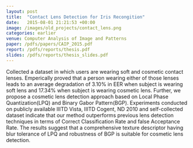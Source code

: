 ```yaml
---
layout: post
title:  "Contact Lens Detection for Iris Recongition"
date:   2015-08-01 21:21:53 +00:00
image: /images/old_projects/contact_lens.png
categories: earlier
venue: Computer Analysis of Image and Patterns
paper: /pdfs/papers/CAIP_2015.pdf
report: /pdfs/reports/thesis.pdf
slides: /pdfs/reports/thesis_slides.pdf
---
```

Collected a dataset in which users are wearing soft and cosmetic contact lenses. Emperically proved
that a person wearing either of those lenses leads to an average degradation of 3.10% in EER when subject is wearing soft lens and 17.34% when subject is wearing cosmetic lens. Further, we propose
a cosmetic lens detection approach based on Local Phase Quantization(LPQ) and Binary Gabor Pattern(BGP).  Experiments conducted on publicly available IIITD Vista, IIITD Cogent,
ND 2010 and self-collected dataset indicate that our method outperforms previous lens detection techniques in terms of Correct Classification Rate and false Acceptance Rate. The
results suggest that a comprehensive texture descriptor having blur tolerance of LPQ and
robustness of BGP is suitable for cosmetic lens detection.


